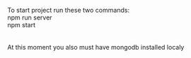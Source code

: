 To start project run these two commands:\
npm run server\
npm start\
\
\
At this moment you also must have mongodb installed localy
